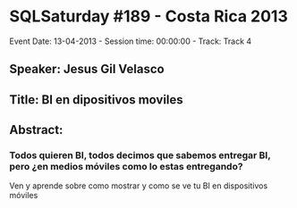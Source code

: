 # SQLSaturday #189 - Costa Rica 2013
Event Date: 13-04-2013 - Session time: 00:00:00 - Track: Track 4
## Speaker: Jesus Gil Velasco
## Title: BI en dipositivos moviles
## Abstract:
### Todos quieren BI, todos decimos que sabemos entregar BI, pero ¿en medios móviles como lo estas entregando?
Ven y aprende sobre como mostrar y como se ve tu BI en dispositivos móviles

